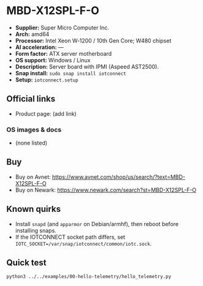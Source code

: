 # MBD-X12SPL-F-O

- **Supplier:** Super Micro Computer  Inc.
- **Arch:** amd64
- **Processor:** Intel Xeon W‑1200 / 10th Gen Core; W480 chipset
- **AI acceleration:** —
- **Form factor:** ATX server motherboard
- **OS support:** Windows / Linux
- **Description:** Server board with IPMI (Aspeed AST2500).
- **Snap install:** `sudo snap install iotconnect`
- **Setup:** `iotconnect.setup`

## Official links
- Product page: (add link)

### OS images & docs
- (none listed)

## Buy
- Buy on Avnet: https://www.avnet.com/shop/us/search/?text=MBD-X12SPL-F-O
- Buy on Newark: https://www.newark.com/search?st=MBD-X12SPL-F-O

## Known quirks
- Install `snapd` (and `apparmor` on Debian/armhf), then reboot before installing snaps.
- If the IOTCONNECT socket path differs, set `IOTC_SOCKET=/var/snap/iotconnect/common/iotc.sock`.

## Quick test
```bash
python3 ../../examples/00-hello-telemetry/hello_telemetry.py
```
